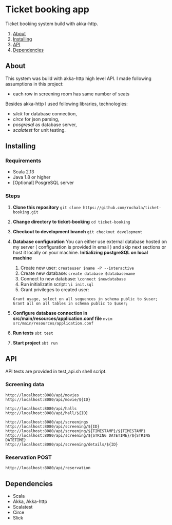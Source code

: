 # Ticket booking app

Ticket booking system build with akka-http.

1. [About](#about)
1. [Installing](#installing)
1. [API](#api)
1. [Dependencies](#dependencies)

## About
This system was build with akka-http high level API. I made following assumptions in this project:
* each row in screening room has same number of seats

Besides akka-http I used following libraries, technologies:
* *slick* for database connection,
* *circe* for json parsing,
* *posgresql* as database server,
* *scalatest* for unit testing.


## Installing

### Requirements
* Scala 2.13
* Java 1.8 or higher
* [Optional] PosgreSQL server

### Steps

1. **Clone this repository**
```git clone https://github.com/rochala/ticket-booking.git```
1. **Change directory to ticket-booking**
```cd ticket-booking```
1. **Checkout to development branch**
```git checkout development```
1. **Database configuration**
You can either use external database hosted on my server ( configuration is provided in email ) and skip next sections or
host it locally on your machine.
**Initializing postgreSQL on local machine**
    1. Create new user:
    ```createuser $name -P --interactive```
    1. Create new database:
    ```create database $databasename```
    1. Connect to new database:
    ```\connect $newdatabase```
    1. Run initializatin script:
    ```\i init.sql```
    1. Grant privileges to created user:
    ```
    Grant usage, select on all sequences in schema public to $user;
    Grant all on all tables in schema public to $user;
    ```

1. **Configure database connection in src/main/resources/application.conf file**
```nvim src/main/resources/application.conf```
1. **Run tests**
```sbt test```
1. **Start project**
```sbt run```


## API
API tests are provided in test_api.sh shell script.

### Screening data
```
http://localhost:8080/api/movies
http://localhost:8080/api/movie/${ID}

http://localhost:8080/api/halls
http://localhost:8080/api/hall/${ID}

http://localhost:8080/api/screenings
http://localhost:8080/api/screening/${ID}
http://localhost:8080/api/screening/${TIMESTAMP}/${TIMESTAMP}
http://localhost:8080/api/screening/${STRING DATETIME}/${STRING DATETIME}
http://localhost:8080/api/screening/details/${ID}
```

### Reservation POST
```
http://localhost:8080/api/reservation
```


## Dependencies
* Scala
* Akka, Akka-http
* Scalatest
* Circe
* Slick


